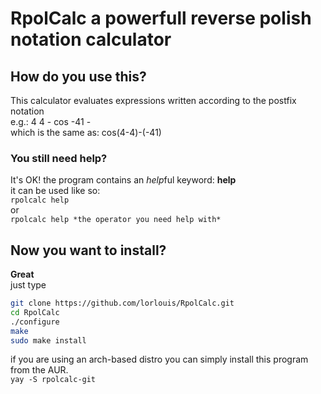 # RpolCalc a powerfull reverse polish notation calculator

## How do you use this?
This calculator evaluates expressions written according to the postfix notation  
e.g.: 4 4 - cos -41 -  
which is the same as: cos(4-4)-(-41)

### You still need help?
It's OK! the program contains an *help*ful keyword: **help**  
it can be used like so:  
`rpolcalc help`  
or  
`rpolcalc help *the operator you need help with*`  

## Now you want to install?
**Great**  
just type
```bash
git clone https://github.com/lorlouis/RpolCalc.git
cd RpolCalc
./configure
make
sudo make install
```
if you are using an arch-based distro you can simply install this program from the AUR.  
`yay -S rpolcalc-git`
